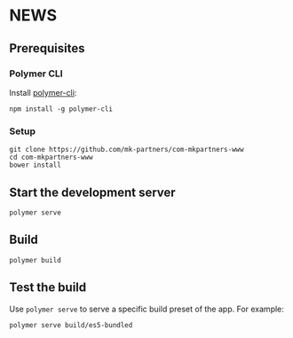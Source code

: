 # NEWS

## Prerequisites

### Polymer CLI

Install [polymer-cli](https://github.com/Polymer/polymer-cli):

    npm install -g polymer-cli

### Setup

    git clone https://github.com/mk-partners/com-mkpartners-www
    cd com-mkpartners-www
    bower install

## Start the development server

    polymer serve

## Build

    polymer build

## Test the build

Use `polymer serve` to serve a specific build preset of the app. For example:

    polymer serve build/es5-bundled
